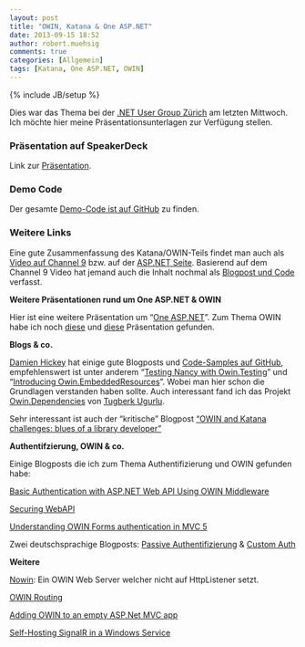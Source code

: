 ```yaml
---
layout: post
title: "OWIN, Katana & One ASP.NET"
date: 2013-09-15 18:52
author: robert.muehsig
comments: true
categories: [Allgemein]
tags: [Katana, One ASP.NET, OWIN]
---
```

{% include JB/setup %}
<p>Dies war das Thema bei der <a href="http://www.meetup.com/Zurich-Developers-NET-User-Group/events/136068682/">.NET User Group Zürich</a> am letzten Mittwoch. Ich möchte hier meine Präsentationsunterlagen zur Verfügung stellen. </p> <h3>Präsentation auf SpeakerDeck</h3> <p>Link zur <a href="https://speakerdeck.com/robert0muehsig/owin-katana-and-one-asp-dot-net-dot-dot-dot-uhmm-dot-dot-dot-what">Präsentation</a>.</p><script async class="speakerdeck-embed" data-id="88a9040000470131422366f6fcb71d82" data-ratio="1.77777777777778" src="//speakerdeck.com/assets/embed.js"></script> <h3>Demo Code</h3> <p>Der gesamte <a href="https://github.com/Code-Inside/Samples/tree/master/2013/OwinKatanaAndOneAspNet">Demo-Code ist auf GitHub</a> zu finden.</p> <h3>Weitere Links</h3> <p>Eine gute Zusammenfassung des Katana/OWIN-Teils findet man auch als <a href="http://channel9.msdn.com/Shows/Web+Camps+TV/The-Katana-Project-OWIN-for-ASPNET">Video auf Channel 9</a> bzw. auf der <a href="http://www.asp.net/aspnet/overview/owin-and-katana/an-overview-of-project-katana">ASP.NET Seite</a>. Basierend auf dem Channel 9 Video hat jemand auch die Inhalt nochmal als <a href="http://www.techbubbles.com/aspnet/what-is-katana-and-owin-for-asp-net/">Blogpost und Code</a> verfasst.</p> <p><strong>Weitere Präsentationen rund um One ASP.NET &amp; OWIN</strong></p> <p>Hier ist eine weitere Präsentation um “<a href="http://de.slideshare.net/kashyapa/one-aspnet-24464653">One ASP.NET</a>”. Zum Thema OWIN habe ich noch <a href="http://de.slideshare.net/cadekjiri/owin?from_search=1">diese</a> und <a href="https://speakerdeck.com/dustyburwell/owin-and-katana">diese</a> Präsentation gefunden.</p> <p><strong>Blogs &amp; co.</strong></p> <p><a href="http://dhickey.ie/">Damien Hickey</a> hat einige gute Blogposts und <a href="https://github.com/damianh">Code-Samples auf GitHub</a>, empfehlenswert ist unter anderem “<a href="http://dhickey.ie/post/2013/08/27/Testing-Nancy-with-OwinTesting.aspx">Testing Nancy with Owin.Testing</a>” und “<a href="http://dhickey.ie/post/2013/08/27/Introducing-OwinEmbeddedResources.aspx">Introducing Owin.EmbeddedResources</a>”. Wobei man hier schon die Grundlagen verstanden haben sollte. Auch interessant fand ich das Projekt <a href="https://github.com/tugberkugurlu/Owin.Dependencies">Owin.Dependencies</a> von <a href="http://www.tugberkugurlu.com/archive/owin-dependencies--an-ioc-container-adapter-into-owin-pipeline">Tugberk Ugurlu</a>.</p> <p>Sehr interessant ist auch der “kritische” Blogpost <a href="http://byterot.blogspot.ch/2013/08/OWIN-Katana-challenges-blues-library-developer-aspnetwebapi-nancyfx.html?spref=tw">“OWIN and Katana challenges: blues of a library developer”</a></p> <p><strong>Authentifzierung, OWIN &amp; co.</strong></p> <p>Einige Blogposts die ich zum Thema Authentifizierung und OWIN gefunden habe:</p> <p><a href="http://lbadri.wordpress.com/2013/07/13/basic-authentication-with-asp-net-web-api-using-owin-middleware/">Basic Authentication with ASP.NET Web API Using OWIN Middleware</a></p> <p><a href="https://speakerdeck.com/leastprivilege/securing-asp-dot-net-web-api-ndc-oslo-2013">Securing WebAPI</a></p> <p><a href="http://blogs.msdn.com/b/webdev/archive/2013/07/03/understanding-owin-forms-authentication-in-mvc-5.aspx">Understanding OWIN Forms authentication in MVC 5</a></p> <p>Zwei deutschsprachige Blogposts: <a href="http://www.softwarearchitekt.at/post/2013/09/01/Passive-Authentifizierungs-Middleware-mit-OWINKatana-entwickeln.aspx">Passive Authentifizierung</a> &amp; <a href="http://www.softwarearchitekt.at/post/2013/08/20/Benutzerdefinierte-Authentifizierungs-Strategien-in-ASPNET-vNext-mit-KatanaOWIN.aspx">Custom Auth</a></p> <p><strong>Weitere</strong></p> <p><a href="https://github.com/Bobris/Nowin">Nowin</a>: Ein OWIN Web Server welcher nicht auf HttpListener setzt.</p> <p><a href="http://www.aaron-powell.com/posts/2012-03-16-owin-routing.html">OWIN Routing</a></p> <p><a href="http://devblog.wesmcclure.com/posts/adding-owin-to-an-empty-aspnet-mvc-app">Adding OWIN to an empty ASP.Net MVC app</a></p> <p><a href="http://www.west-wind.com/weblog/posts/2013/Sep/04/SelfHosting-SignalR-in-a-Windows-Service">Self-Hosting SignalR in a Windows Service</a></p>
